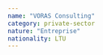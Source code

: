 ```yaml
---
name: "VORAS Consulting"
category: private-sector
nature: "Entreprise"
nationality: LTU
---
```

    